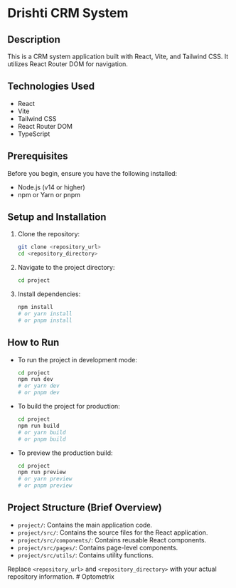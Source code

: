 # Drishti CRM System

## Description

This is a CRM system application built with React, Vite, and Tailwind CSS. It utilizes React Router DOM for navigation.

## Technologies Used

- React
- Vite
- Tailwind CSS
- React Router DOM
- TypeScript

## Prerequisites

Before you begin, ensure you have the following installed:

- Node.js (v14 or higher)
- npm or Yarn or pnpm

## Setup and Installation

1.  Clone the repository:

    ```bash
    git clone <repository_url>
    cd <repository_directory>
    ```

2.  Navigate to the project directory:

    ```bash
    cd project
    ```

3.  Install dependencies:

    ```bash
    npm install
    # or yarn install
    # or pnpm install
    ```

## How to Run

- To run the project in development mode:

    ```bash
    cd project
    npm run dev
    # or yarn dev
    # or pnpm dev
    ```

- To build the project for production:

    ```bash
    cd project
    npm run build
    # or yarn build
    # or pnpm build
    ```

- To preview the production build:

    ```bash
    cd project
    npm run preview
    # or yarn preview
    # or pnpm preview
    ```

## Project Structure (Brief Overview)

- `project/`: Contains the main application code.
- `project/src/`: Contains the source files for the React application.
- `project/src/components/`: Contains reusable React components.
- `project/src/pages/`: Contains page-level components.
- `project/src/utils/`: Contains utility functions.

Replace `<repository_url>` and `<repository_directory>` with your actual repository information. #   O p t o m e t r i x  
 